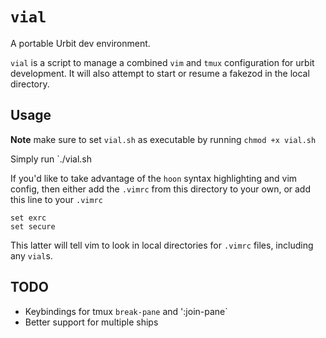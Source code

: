 # `vial`

A portable Urbit dev environment.

`vial` is a script to manage a combined `vim` and `tmux` configuration for 
urbit development. It will also attempt to start or resume a fakezod 
in the local directory.

## Usage

**Note** make sure to set `vial.sh` as executable by running `chmod +x vial.sh`

Simply run `./vial.sh <path to urbit binary> <fakeship name eg. zod>

If you'd like to take advantage of the `hoon` syntax highlighting and vim config,
then either add the `.vimrc` from this directory to your own, or add this line to 
your `.vimrc`

```
set exrc
set secure
```

This latter will tell vim to look in local directories for `.vimrc` files, including 
any `vial`s.

## TODO

- Keybindings for tmux `break-pane` and ':join-pane`
- Better support for multiple ships

